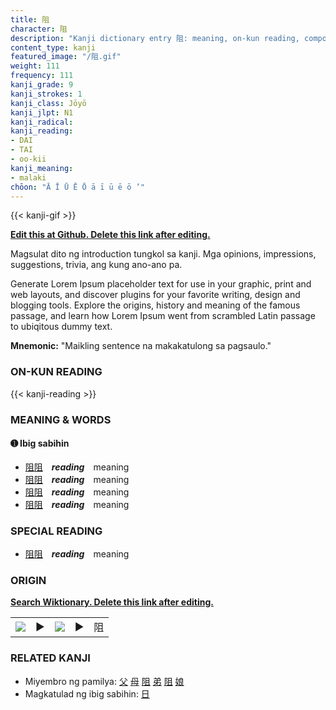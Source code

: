 ```yaml
---
title: 阻
character: 阻
description: "Kanji dictionary entry 阻: meaning, on-kun reading, compounds, origin, related kanji"
content_type: kanji
featured_image: "/阻.gif"
weight: 111
frequency: 111
kanji_grade: 9
kanji_strokes: 1
kanji_class: Jōyō
kanji_jlpt: N1
kanji_radical: 
kanji_reading: 
- DAI
- TAI
- oo-kii
kanji_meaning:
- malaki
chōon: "Ā Ī Ū Ē Ō ā ī ū ē ō ’"
---
```

[//]: # (Don't edit the line below. Kanji animated GIF code is automatically generated.)
{{< kanji-gif >}}

[//]: # (Edit below this line.)

**[Edit this at Github. Delete this link after editing.](https://github.com/tim0g/tim/tree/main/content/kanji/阻/index.md)**

Magsulat dito ng introduction tungkol sa kanji. Mga opinions, impressions, suggestions, trivia, ang kung ano-ano pa.

Generate Lorem Ipsum placeholder text for use in your graphic, print and web layouts, and discover plugins for your favorite writing, design and blogging tools. Explore the origins, history and meaning of the famous passage, and learn how Lorem Ipsum went from scrambled Latin passage to ubiqitous dummy text.
 
**Mnemonic:** "Maikling sentence na makakatulong sa pagsaulo."

### ON-KUN READING

[//]: # (Don't edit the line below. ON-KUN READING code is automatically generated.)
{{< kanji-reading >}}

### MEANING & WORDS

#### ➊ **Ibig sabihin**
  - [阻](../阻)[阻](../阻)　***reading***　meaning
  - [阻](../阻)[阻](../阻)　***reading***　meaning
  - [阻](../阻)[阻](../阻)　***reading***　meaning
  - [阻](../阻)[阻](../阻)　***reading***　meaning

### SPECIAL READING
  - [阻](../阻)[阻](../阻)　***reading***　meaning

### ORIGIN

**[Search Wiktionary. Delete this link after editing.](https://wiktionary.org/wiki/阻)**
<table class="kanji-table"><tr><td>
<img src="60px-阻-bronze.svg.png">
</td><td>▶</td><td>
<img src="60px-阻-oracle.svg.png">
</td><td>▶</td>
<td class="kanji-origin">阻</td>
</tr></table>

### RELATED KANJI
- Miyembro ng pamilya: [父](../父) [母](../母) [阻](../阻) [弟](../弟) [阻](../阻) [娘](../娘)
- Magkatulad ng ibig sabihin: [日](../日)
